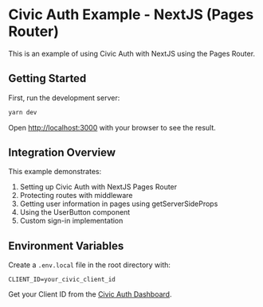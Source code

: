 # Civic Auth Example - NextJS (Pages Router)

This is an example of using Civic Auth with NextJS using the Pages Router.

## Getting Started

First, run the development server:

```bash
yarn dev
```

Open [http://localhost:3000](http://localhost:3000) with your browser to see the result.

## Integration Overview

This example demonstrates:

1. Setting up Civic Auth with NextJS Pages Router
2. Protecting routes with middleware
3. Getting user information in pages using getServerSideProps
4. Using the UserButton component
5. Custom sign-in implementation

## Environment Variables

Create a `.env.local` file in the root directory with:

```
CLIENT_ID=your_civic_client_id
```

Get your Client ID from the [Civic Auth Dashboard](https://auth.civic.com).
